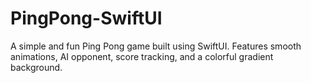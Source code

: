 # PingPong-SwiftUI
A simple and fun Ping Pong game built using SwiftUI. Features smooth animations, AI opponent, score tracking, and a colorful gradient background.
